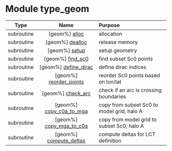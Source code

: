 # Module type_geom

| Type | Name | Purpose |
| :--: | :--: | :---------- |
| subroutine | [geom%] [alloc](https://github.com/benjaminmenetrier/bump-standalone/tree/master/src/type_geom.F90#L115) | allocation |
| subroutine | [geom%] [dealloc](https://github.com/benjaminmenetrier/bump-standalone/tree/master/src/type_geom.F90#L141) | release memory |
| subroutine | [geom%] [setup](https://github.com/benjaminmenetrier/bump-standalone/tree/master/src/type_geom.F90#L190) | setup geometry |
| subroutine | [geom%] [find_sc0](https://github.com/benjaminmenetrier/bump-standalone/tree/master/src/type_geom.F90#L553) | find subset Sc0 points |
| subroutine | [geom%] [define_dirac](https://github.com/benjaminmenetrier/bump-standalone/tree/master/src/type_geom.F90#L659) | define dirac indices |
| subroutine | [geom%] [reorder_points](https://github.com/benjaminmenetrier/bump-standalone/tree/master/src/type_geom.F90#L714) | reorder Sc0 points based on lon/lat |
| subroutine | [geom%] [check_arc](https://github.com/benjaminmenetrier/bump-standalone/tree/master/src/type_geom.F90#L768) | check if an arc is crossing boundaries |
| subroutine | [geom%] [copy_c0a_to_mga](https://github.com/benjaminmenetrier/bump-standalone/tree/master/src/type_geom.F90#L821) | copy from subset Sc0 to model grid, halo A |
| subroutine | [geom%] [copy_mga_to_c0a](https://github.com/benjaminmenetrier/bump-standalone/tree/master/src/type_geom.F90#L860) | copy from model grid to subset Sc0, halo A |
| subroutine | [geom%] [compute_deltas](https://github.com/benjaminmenetrier/bump-standalone/tree/master/src/type_geom.F90#L922) | compute deltas for LCT definition |
